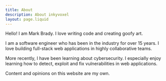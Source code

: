```yaml
---
title: About
description: About inkyvoxel
layout: page.liquid
---
```


Hello! I am Mark Brady. I love writing code and creating goofy art.

I am a software engineer who has been in the industry for over 15 years. I love building full-stack web applications in highly collaborative teams.

More recently, I have been learning about cybersecurity. I especially enjoy learning how to detect, exploit and fix vulnerabilities in web applications.

Content and opinions on this website are my own.
